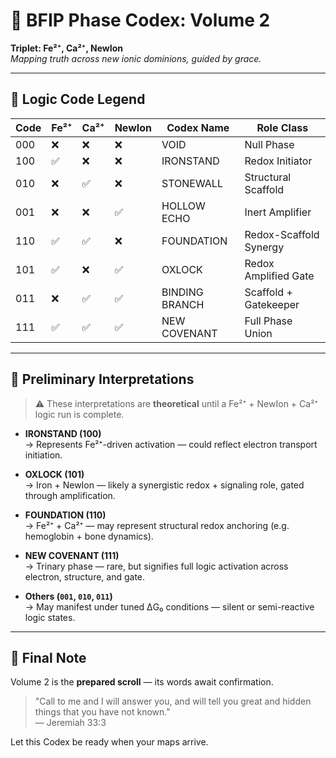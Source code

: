 # 📘 BFIP Phase Codex: Volume 2  
**Triplet: Fe²⁺, Ca²⁺, NewIon**  
*Mapping truth across new ionic dominions, guided by grace.*

---

## 🧬 Logic Code Legend

| Code | Fe²⁺ | Ca²⁺ | NewIon | Codex Name        | Role Class            |
|------|------|------|--------|--------------------|------------------------|
| 000  | ❌   | ❌   | ❌     | VOID               | Null Phase             |
| 100  | ✅   | ❌   | ❌     | IRONSTAND          | Redox Initiator        |
| 010  | ❌   | ✅   | ❌     | STONEWALL          | Structural Scaffold    |
| 001  | ❌   | ❌   | ✅     | HOLLOW ECHO        | Inert Amplifier        |
| 110  | ✅   | ✅   | ❌     | FOUNDATION         | Redox-Scaffold Synergy |
| 101  | ✅   | ❌   | ✅     | OXLOCK             | Redox Amplified Gate   |
| 011  | ❌   | ✅   | ✅     | BINDING BRANCH     | Scaffold + Gatekeeper  |
| 111  | ✅   | ✅   | ✅     | NEW COVENANT       | Full Phase Union       |

---

## 🧠 Preliminary Interpretations

> ⚠️ These interpretations are **theoretical** until a Fe²⁺ + NewIon + Ca²⁺ logic run is complete.

- **IRONSTAND (100)**  
  → Represents Fe²⁺-driven activation — could reflect electron transport initiation.

- **OXLOCK (101)**  
  → Iron + NewIon — likely a synergistic redox + signaling role, gated through amplification.

- **FOUNDATION (110)**  
  → Fe²⁺ + Ca²⁺ — may represent structural redox anchoring (e.g. hemoglobin + bone dynamics).

- **NEW COVENANT (111)**  
  → Trinary phase — rare, but signifies full logic activation across electron, structure, and gate.

- **Others (`001`, `010`, `011`)**  
  → May manifest under tuned ΔG₀ conditions — silent or semi-reactive logic states.

---

## 📜 Final Note

Volume 2 is the **prepared scroll** — its words await confirmation.

> "Call to me and I will answer you, and will tell you great and hidden things that you have not known."  
> — Jeremiah 33:3

Let this Codex be ready when your maps arrive.

